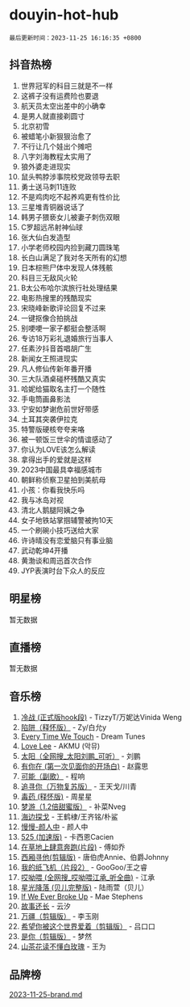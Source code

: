 # douyin-hot-hub

`最后更新时间：2023-11-25 16:16:35 +0800`

## 抖音热榜

1. 世界冠军的科目三就是不一样
1. 这裤子没有运费险也要退
1. 航天员太空出差中的小确幸
1. 是男人就直接剃圆寸
1. 北京初雪
1. 被蜡笔小新狠狠治愈了
1. 不行让几个娃出个摊吧
1. 八字刘海教程太实用了
1. 狼外婆走进现实
1. 鼠头鸭脖涉事院校党政领导去职
1. 勇士送马刺11连败
1. 不是鸡肉吃不起养鸡更有性价比
1. 三星堆青铜器说话了
1. 韩男子猥亵女儿被妻子刺伤双眼
1. C罗超远吊射神仙球
1. 张大仙白发造型
1. 小学老师校园内捡到藏刀圆珠笔
1. 长白山满足了我对冬天所有的幻想
1. 日本棕熊尸体中发现人体残骸
1. 科目三无敌风火轮
1. B太公布哈尔滨旅行社处理结果
1. 电影热搜里的残酷现实
1. 宋晓峰新歌评论回复不过来
1. 一键抠像合拍挑战
1. 别哽哽一家子都挺会整活啊
1. 专访18万彩礼退婚旅行当事人
1. 任素汐抖音首唱胡广生
1. 新闻女王照进现实
1. 凡人修仙传新年番开播
1. 三大队酒桌碰杯残酷又真实
1. 哈妮给猫取名主打一个随性
1. 手电筒画鼻影法
1. 宁安如梦谢危前世好带感
1. 土耳其突袭伊拉克
1. 特警版硬核夸夸来咯
1. 被一顿饭三世伞的情谊感动了
1. 你认为LOVE该怎么解读
1. 拿得出手的爱就是这样
1. 2023中国最具幸福感城市
1. 朝鲜称侦察卫星拍到美航母
1. 小孩：你看我快乐吗
1. 我与冰岛对视
1. 清北人鹅腿阿姨之争
1. 女子地铁站掌掴辅警被拘10天
1. 一个刷碗小技巧送给大家
1. 许诗晴没有恋爱脑只有事业脑
1. 武动乾坤4开播
1. 黄渤谈和周迅首次合作
1. JYP表演时台下众人的反应

## 明星榜

暂无数据

## 直播榜

暂无数据

## 音乐榜

1. [冷战 (正式版hook段)](https://sf3-cdn-tos.douyinstatic.com/obj/tos-cn-ve-2774/oMuEoiBasWApEMVDgNiI8VAByNmwo5J0pyf8Yx) - TizzyT/万妮达Vinida Weng
1. [陷阱（释怀版）](https://sf3-cdn-tos.douyinstatic.com/obj/tos-cn-ve-2774/oE8C21LeZrzKLDFfQYgMzx4GAIHageG5IzayY7) - Zy/白允y
1. [Every Time We Touch](https://sf3-cdn-tos.douyinstatic.com/obj/tos-cn-ve-2774/ogN6lUKQeBBfEVhIOMikG1CcJjugxk1tztZyhP) - Dream Tunes
1. [Love Lee](https://sf3-cdn-tos.douyinstatic.com/obj/tos-cn-ve-2774/o05GbkJGbCBTdDnMtB0fwOYgkeZp23vrWQDQBS) - AKMU (악뮤)
1. [太阳（全网搜_太阳刘鹏_可听）](https://sf3-cdn-tos.douyinstatic.com/obj/tos-cn-ve-2774/ogWbyIQnlBFImVbeDocRdCIYtBHlbJXgfZMvgz) - 刘鹏
1. [有你在 (第一次见面你的开场白)](https://sf3-cdn-tos.douyinstatic.com/obj/tos-cn-ve-2774/oAthrQ3ClJBfI57uBoFEgNDYtNCZ0TSYQQfxQ0) - 赵露思
1. [可能（副歌）](https://sf3-cdn-tos.douyinstatic.com/obj/tos-cn-ve-2774/cde1731888894259b333569393c2fb51) - 程响
1. [追寻你（万物复苏版）](https://sf3-cdn-tos.douyinstatic.com/obj/tos-cn-ve-2774/oYeAZJsbjIDit9APmBg8u6uDUQnHmoCf3gbo74) - 王天戈/川青
1. [毒药 (释怀版)](https://sf6-cdn-tos.douyinstatic.com/obj/tos-cn-ve-2774/oYILMEAzspdZBIzy4frJNB8ZHPHWAhiwowd4Ad) - 周星星
1. [梦游（1.2倍甜蜜版）](https://sf6-cdn-tos.douyinstatic.com/obj/tos-cn-ve-2774/o4gyAUm8hwufoEABmwVIiQtHsFuGzAEEWtNMzo) - 补菜Nveg
1. [海边探戈](https://sf3-cdn-tos.douyinstatic.com/obj/tos-cn-ve-2774/os9gE0VQCGqt6VQkZDyBBYvfSDY0QFe3vVmubn) - 王鹤棣/王齐铭/朴鲨
1. [慢慢-颜人中](https://sf3-cdn-tos.douyinstatic.com/obj/tos-cn-ve-2774/ocjHNfBXdBxQNC8ZGAeoLMFTUgtBg8bkExunDC) - 颜人中
1. [525 (加速版)](https://sf6-cdn-tos.douyinstatic.com/obj/tos-cn-ve-2774/oIfKCtqfDyP8Vc9FpAPgWMyezT6LnDT1abRwGg) - 卡西恩Cacien
1. [在草地上肆意奔跑(片段)](https://sf6-cdn-tos.douyinstatic.com/obj/tos-cn-ve-2774/8831d494742f45dabdfa8adb8b817259) - 傅如乔
1. [西厢寻他(剪辑版)](https://sf6-cdn-tos.douyinstatic.com/obj/tos-cn-ve-2774/oUsAVfAQKlRNxEv5qxvIB8o5qmIWUcXbzJKJhw) - 唐伯虎Annie、伯爵Johnny
1. [我的纸飞机（片段2）](https://sf3-cdn-tos.douyinstatic.com/obj/tos-cn-ve-2774/oM2ZrKcg2CD5AeRB2gkeXOFB1IxAGJdZPazYHf) - GooGoo/王之睿
1. [哎呦喂 (全网搜_哎呦喂江承_听全曲)](https://sf6-cdn-tos.douyinstatic.com/obj/tos-cn-ve-2774/o0uEo63ECfIFdmwKF5HMzF1FCfItHEagDDeCAL) - 江承
1. [星光降落 (贝儿完整版)](https://sf6-cdn-tos.douyinstatic.com/obj/tos-cn-ve-2774/okwB9hAwyAtsFFkFBzAX1hOOfQuIoMNs0W2Mwr) - 陆雨萱（贝儿）
1. [If We Ever Broke Up](https://sf3-cdn-tos.douyinstatic.com/obj/tos-cn-ve-2774/o8onj5HDk0ImtBmO0URBfeyCDXQJMYkQ1gb8Zy) - Mae Stephens
1. [故事还长](https://sf6-cdn-tos.douyinstatic.com/obj/tos-cn-ve-2774/30a26758c8594f0ab81ac675c33ee2c5) - 云汐
1. [万疆（剪辑版）](https://sf6-cdn-tos.douyinstatic.com/obj/tos-cn-ve-2774/ooG7oVgFlDTelKCjCsTTobQvbdtj1BBQXnfZd8) - 李玉刚
1. [希望你被这个世界爱着（剪辑版）](https://sf6-cdn-tos.douyinstatic.com/obj/tos-cn-ve-2774/oo4H3BfEygN7l7bQaMBOZHCQ1eI4FqtED5skQ2) - 吕口口
1. [是你（剪辑版）](https://sf3-cdn-tos.douyinstatic.com/obj/tos-cn-ve-2774/46019dae783c4c969944217fe1cfafc4) - 梦然
1. [山茶花读不懂白玫瑰](https://sf3-cdn-tos.douyinstatic.com/obj/tos-cn-ve-2774/osfn8B7DktrRHEPJgPCfDbw7QDQEkwC16BxZg9) - 王为

## 品牌榜

[2023-11-25-brand.md](2023-11-25-brand.md)
